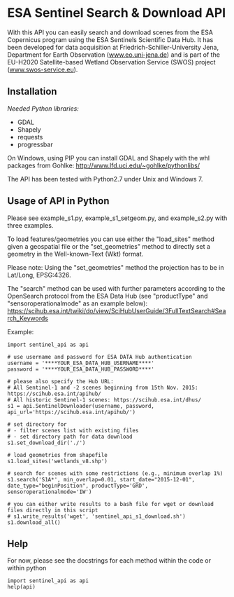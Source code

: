 ESA Sentinel Search & Download API
=====

With this API you can easily search and download scenes from the ESA Copernicus program using the ESA Sentinels Scientific Data Hub. It has been developed for data acquisition at Friedrich-Schiller-University Jena, Department for Earth Observation (www.eo.uni-jena.de) and is part of the EU-H2020 Satellite-based Wetland Observation Service (SWOS) project (www.swos-service.eu). 

Installation
-----------
*Needed Python libraries:*
* GDAL
* Shapely
* requests
* progressbar

On Windows, using PIP you can install GDAL and Shapely with the whl packages from Gohlke:
http://www.lfd.uci.edu/~gohlke/pythonlibs/

The API has been tested with Python2.7 under Unix and Windows 7.

Usage of API in Python
-----------
Please see example_s1.py, example_s1_setgeom.py, and example_s2.py with three examples. 

To load features/geometries you can use either the "load_sites" method given a geospatial file or the "set_geometries" method to directly set a geometry in the Well-known-Text (Wkt) format. 
 
Please note: Using the "set_geometries" method the projection has to be in Lat/Long, EPSG:4326. 

The "search" method can be used with further parameters according to the OpenSearch protocol from the ESA Data Hub (see "productType" and "sensoroperationalmode" as an example below): 
https://scihub.esa.int/twiki/do/view/SciHubUserGuide/3FullTextSearch#Search_Keywords

Example:

    import sentinel_api as api
    
    # use username and password for ESA DATA Hub authentication
    username = '****YOUR_ESA_DATA_HUB_USERNAME****'
    password = '****YOUR_ESA_DATA_HUB_PASSWORD****'
    
    # please also specify the Hub URL:
    # All Sentinel-1 and -2 scenes beginning from 15th Nov. 2015: https://scihub.esa.int/apihub/
    # All historic Sentinel-1 scenes: https://scihub.esa.int/dhus/
    s1 = api.SentinelDownloader(username, password, api_url='https://scihub.esa.int/apihub/')
    
    # set directory for
    # - filter scenes list with existing files
    # - set directory path for data download
    s1.set_download_dir('./')
    
    # load geometries from shapefile
    s1.load_sites('wetlands_v8.shp')
    
    # search for scenes with some restrictions (e.g., minimum overlap 1%)
    s1.search('S1A*', min_overlap=0.01, start_date="2015-12-01", date_type="beginPosition", productType='GRD', sensoroperationalmode='IW')
    
    # you can either write results to a bash file for wget or download files directly in this script
    # s1.write_results('wget', 'sentinel_api_s1_download.sh')
    s1.download_all()

Help
-----------
For now, please see the docstrings for each method within the code or within python
 
    import sentinel_api as api
    help(api)